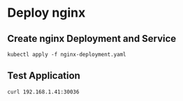 # Deploy nginx 

## Create nginx Deployment and Service
```
kubectl apply -f nginx-deployment.yaml
```

## Test Application
```
curl 192.168.1.41:30036
```
